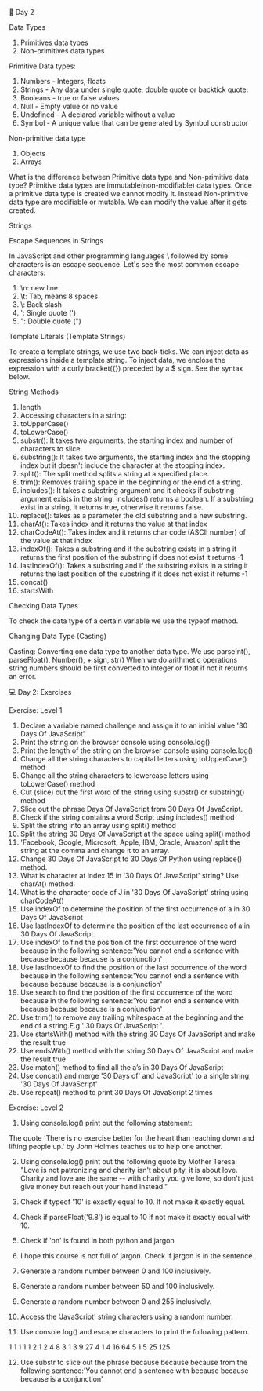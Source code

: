 📔 Day 2

Data Types

1. Primitives data types
2. Non-primitives data types

Primitive Data types:

1. Numbers - Integers, floats
2. Strings - Any data under single quote, double quote or backtick quote. 
3. Booleans - true or false values
4. Null - Empty value or no value 
5. Undefined - A declared variable without a value
6. Symbol - A unique value that can be generated by Symbol constructor

Non-primitive data type
1. Objects
2. Arrays

What is the difference between Primitive data type and Non-primitive data type?
Primitive data types are immutable(non-modifiable) data types. Once a primitive data type is created we cannot modify it. Instead Non-primitive data type are modifiable or mutable. We can modify the value after it gets created. 

Strings

Escape Sequences in Strings

In JavaScript and other programming languages \ followed by some characters is an escape sequence. Let's see the most common escape characters:

1. \n: new line
2. \t: Tab, means 8 spaces
3. \\: Back slash
4. \': Single quote (')
5. \": Double quote (")

Template Literals (Template Strings)

To create a template strings, we use two back-ticks. We can inject data as expressions inside a template string. To inject data, we enclose the expression with a curly bracket({}) preceded by a $ sign. See the syntax below.


String Methods
1. length
2. Accessing characters in a string:
3. toUpperCase()
4. toLowerCase()
5. substr(): It takes two arguments, the starting index and number of characters to slice.
6. substring(): It takes two arguments, the starting index and the stopping index but it doesn't include the character at the stopping index.
7. split(): The split method splits a string at a specified place.
8. trim(): Removes trailing space in the beginning or the end of a string.
9. includes(): It takes a substring argument and it checks if substring argument exists in the string. includes() returns a boolean. If a substring exist in a string, it returns true, otherwise it returns false.
10. replace(): takes as a parameter the old substring and a new substring.
11. charAt(): Takes index and it returns the value at that index
12. charCodeAt(): Takes index and it returns char code (ASCII number) of the value at that index
13. indexOf(): Takes a substring and if the substring exists in a string it returns the first position of the substring if does not exist it returns -1
14. lastIndexOf(): Takes a substring and if the substring exists in a string it returns the last position of the substring if it does not exist it returns -1
15. concat()
16. startsWith

Checking Data Types

To check the data type of a certain variable we use the typeof method.

Changing Data Type (Casting)

Casting: Converting one data type to another data type. We use parseInt(), parseFloat(), Number(), + sign, str() When we do arithmetic operations string numbers should be first converted to integer or float if not it returns an error.

💻 Day 2: Exercises

Exercise: Level 1

1. Declare a variable named challenge and assign it to an initial value '30 Days Of JavaScript'.
2. Print the string on the browser console using console.log()
3. Print the length of the string on the browser console using console.log()
4. Change all the string characters to capital letters using toUpperCase() method
5. Change all the string characters to lowercase letters using toLowerCase() method
6. Cut (slice) out the first word of the string using substr() or substring() method
7. Slice out the phrase Days Of JavaScript from 30 Days Of JavaScript.
8. Check if the string contains a word Script using includes() method
8. Split the string into an array using split() method
10. Split the string 30 Days Of JavaScript at the space using split() method
11. 'Facebook, Google, Microsoft, Apple, IBM, Oracle, Amazon' split the string at the comma and change it to an array.
12. Change 30 Days Of JavaScript to 30 Days Of Python using replace() method.
13. What is character at index 15 in '30 Days Of JavaScript' string? Use charAt() method.
14. What is the character code of J in '30 Days Of JavaScript' string using charCodeAt()
15. Use indexOf to determine the position of the first occurrence of a in 30 Days Of JavaScript
16. Use lastIndexOf to determine the position of the last occurrence of a in 30 Days Of JavaScript.
17. Use indexOf to find the position of the first occurrence of the word because in the following sentence:'You cannot end a sentence with because because because is a conjunction'
19. Use lastIndexOf to find the position of the last occurrence of the word because in the following sentence:'You cannot end a sentence with because because because is a conjunction'
20. Use search to find the position of the first occurrence of the word because in the following sentence:'You cannot end a sentence with because because because is a conjunction'
21. Use trim() to remove any trailing whitespace at the beginning and the end of a string.E.g ' 30 Days Of JavaScript '.
22. Use startsWith() method with the string 30 Days Of JavaScript and make the result true
23. Use endsWith() method with the string 30 Days Of JavaScript and make the result true
24. Use match() method to find all the a’s in 30 Days Of JavaScript
25. Use concat() and merge '30 Days of' and 'JavaScript' to a single string, '30 Days Of JavaScript'
26. Use repeat() method to print 30 Days Of JavaScript 2 times


Exercise: Level 2

1. Using console.log() print out the following statement:

The quote 'There is no exercise better for the heart than reaching down and lifting people up.' by John Holmes teaches us to help one another.

2. Using console.log() print out the following quote by Mother Teresa:
"Love is not patronizing and charity isn't about pity, it is about love. Charity and love are the same -- with charity you give love, so don't just give money but reach out your hand instead."

3. Check if typeof '10' is exactly equal to 10. If not make it exactly equal.
4. Check if parseFloat('9.8') is equal to 10 if not make it exactly equal with 10.
5. Check if 'on' is found in both python and jargon
6. I hope this course is not full of jargon. Check if jargon is in the sentence.
7. Generate a random number between 0 and 100 inclusively.
8. Generate a random number between 50 and 100 inclusively.
9. Generate a random number between 0 and 255 inclusively.
10. Access the 'JavaScript' string characters using a random number.
11. Use console.log() and escape characters to print the following pattern.

1 1 1 1 1
2 1 2 4 8
3 1 3 9 27
4 1 4 16 64
5 1 5 25 125

12. Use substr to slice out the phrase because because because from the following sentence:'You cannot end a sentence with because because because is a conjunction'

